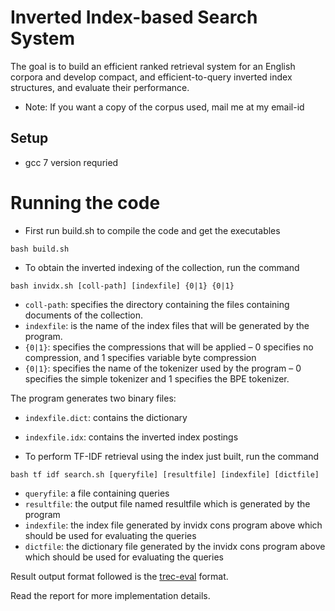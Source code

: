 # Inverted Index-based Search System
The goal is to build an efficient ranked retrieval system for an English corpora and develop compact, and efficient-to-query inverted index structures, and evaluate their performance.

- Note: If you want a copy of the corpus used, mail me at my email-id

## Setup
- gcc 7 version requried 

# Running the code
- First run build.sh to compile the code and get the executables
```
bash build.sh
```
- To obtain the inverted indexing of the collection, run the command
```
bash invidx.sh [coll-path] [indexfile] {0|1} {0|1}
```
  - `coll-path`: specifies the directory containing the files containing documents of the collection.
  - `indexfile`: is the name of the index files that will be generated by the program.
  - `{0|1}`: specifies the compressions that will be applied – 0 specifies no compression, and 1 specifies variable byte compression
  - `{0|1}`: specifies the name of the tokenizer used by the program – 0 specifies the simple tokenizer and 1 specifies the BPE tokenizer.
  
  The program generates two binary files:
  - `indexfile.dict`: contains the dictionary
  - `indexfile.idx`: contains the inverted index postings

- To perform TF-IDF retrieval using the index just built, run the command
```
bash tf idf search.sh [queryfile] [resultfile] [indexfile] [dictfile]
```
  - `queryfile`: a file containing queries
  - `resultfile`: the output file named resultfile which is generated by the program
  - `indexfile`: the index file generated by invidx cons program above which should be used for evaluating the queries
  - `dictfile`: the dictionary file generated by the invidx cons program above which should be used for evaluating the queries

  Result output format followed is the [trec-eval](https://github.com/usnistgov/trec_eval) format.

Read the report for more implementation details.
